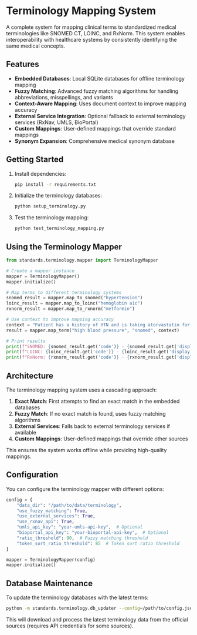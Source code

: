 # Terminology Mapping System

A complete system for mapping clinical terms to standardized medical terminologies like SNOMED CT, LOINC, and RxNorm. This system enables interoperability with healthcare systems by consistently identifying the same medical concepts.

## Features

- **Embedded Databases**: Local SQLite databases for offline terminology mapping
- **Fuzzy Matching**: Advanced fuzzy matching algorithms for handling abbreviations, misspellings, and variants
- **Context-Aware Mapping**: Uses document context to improve mapping accuracy
- **External Service Integration**: Optional fallback to external terminology services (RxNav, UMLS, BioPortal)
- **Custom Mappings**: User-defined mappings that override standard mappings
- **Synonym Expansion**: Comprehensive medical synonym database

## Getting Started

1. Install dependencies:
   ```bash
   pip install -r requirements.txt
   ```

2. Initialize the terminology databases:
   ```bash
   python setup_terminology.py
   ```

3. Test the terminology mapping:
   ```bash
   python test_terminology_mapping.py
   ```

## Using the Terminology Mapper

```python
from standards.terminology.mapper import TerminologyMapper

# Create a mapper instance
mapper = TerminologyMapper()
mapper.initialize()

# Map terms to different terminology systems
snomed_result = mapper.map_to_snomed("hypertension")
loinc_result = mapper.map_to_loinc("hemoglobin a1c")
rxnorm_result = mapper.map_to_rxnorm("metformin")

# Use context to improve mapping accuracy
context = "Patient has a history of HTN and is taking atorvastatin for hyperlipidemia"
result = mapper.map_term("high blood pressure", "snomed", context)

# Print results
print(f"SNOMED: {snomed_result.get('code')} - {snomed_result.get('display')}")
print(f"LOINC: {loinc_result.get('code')} - {loinc_result.get('display')}")
print(f"RxNorm: {rxnorm_result.get('code')} - {rxnorm_result.get('display')}")
```

## Architecture

The terminology mapping system uses a cascading approach:

1. **Exact Match**: First attempts to find an exact match in the embedded databases
2. **Fuzzy Match**: If no exact match is found, uses fuzzy matching algorithms
3. **External Services**: Falls back to external terminology services if available
4. **Custom Mappings**: User-defined mappings that override other sources

This ensures the system works offline while providing high-quality mappings.

## Configuration

You can configure the terminology mapper with different options:

```python
config = {
    "data_dir": "/path/to/data/terminology",
    "use_fuzzy_matching": True,
    "use_external_services": True,
    "use_rxnav_api": True,
    "umls_api_key": "your-umls-api-key",  # Optional
    "bioportal_api_key": "your-bioportal-api-key",  # Optional
    "ratio_threshold": 90,  # Fuzzy matching threshold
    "token_sort_ratio_threshold": 85  # Token sort ratio threshold
}

mapper = TerminologyMapper(config)
mapper.initialize()
```

## Database Maintenance

To update the terminology databases with the latest terms:

```bash
python -m standards.terminology.db_updater --config=/path/to/config.json
```

This will download and process the latest terminology data from the official sources (requires API credentials for some sources).